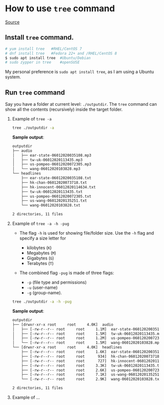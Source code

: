 # How to use `tree` command

[Source][#howto-tree-command]

[#howto-tree-command]: https://www.tecmint.com/linux-tree-command-examples/#:~:text=The%20tree%20is%20a%20tiny,of%20sub%2Ddirectories%20and%20files.

## Install `tree` command.

```bash
# yum install tree	 #RHEL/CentOS 7
# dnf install tree	 #Fedora 22+ and /RHEL/CentOS 8
$ sudo apt install tree	 #Ubuntu/Debian
# sudo zypper in tree 	 #openSUSE
```

My personal preference is `sudo apt install tree`, as I am using a Ubuntu system.

## Run `tree` command

Say you have a folder at current level: `./outputdir`. The `tree` command can show all the contents (recursively) inside the target folder.

1. Example of `tree -a`

    ```bash
    tree ./outputdir -a
    ```

    **Sample output**:  

    ```bash
    outputdir
    ├── audio
    │   ├── ear-state-06012020035108.mp3
    │   ├── tw-uk-06012020113435.mp3
    │   ├── us-pompeo-06012020072305.mp3
    │   └── wang-06012020103828.mp3
    └── headlines
        ├── ear-state-06012020035108.txt
        ├── hk-chan-06012020073718.txt
        ├── hk-innocent-06012020114634.txt
        ├── tw-uk-06012020113435.txt
        ├── us-pompeo-06012020072305.txt
        ├── us-wang-06012020135251.txt
        └── wang-06012020103828.txt

    2 directories, 11 files
    ```

1. Example of `tree -a -h -pug`

   + The flag `-h` is used for showing file/folder size. 
     Use the `-h` flag and specify a size letter for 
      - kilobytes (`K`) 
      - Megabytes (`M`) 
      - Gigabytes (`G`) 
      - Terabytes (`T`)
      
   + The combined flag `-pug` is made of three flags: 
      - `-p` (file type and permissions) 
      - `-u` (user-name) 
      - `-g` (group-name).

    ```bash
    tree ./outputdir -a -h -pug
    ```

    **Sample output**:  

    ```bash
    outputdir
    ├── [drwxr-xr-x root     root     4.0K]  audio
    │   ├── [-rw-r--r-- root     root     1.1M]  ear-state-06012020035108.mp3
    │   ├── [-rw-r--r-- root     root     1.5M]  tw-uk-06012020113435.mp3
    │   ├── [-rw-r--r-- root     root     1.2M]  us-pompeo-06012020072305.mp3
    │   └── [-rw-r--r-- root     root     1.5M]  wang-06012020103828.mp3
    └── [drwxr-xr-x root     root     4.0K]  headlines
        ├── [-rw-r--r-- root     root     1.6K]  ear-state-06012020035108.txt
        ├── [-rw-r--r-- root     root      934]  hk-chan-06012020073718.txt
        ├── [-rw-r--r-- root     root      727]  hk-innocent-06012020114634.txt
        ├── [-rw-r--r-- root     root     3.3K]  tw-uk-06012020113435.txt
        ├── [-rw-r--r-- root     root     2.6K]  us-pompeo-06012020072305.txt
        ├── [-rw-r--r-- root     root     7.1K]  us-wang-06012020135251.txt
        └── [-rw-r--r-- root     root     2.9K]  wang-06012020103828.txt

    2 directories, 11 files
    ```
    
1. Example of ...
